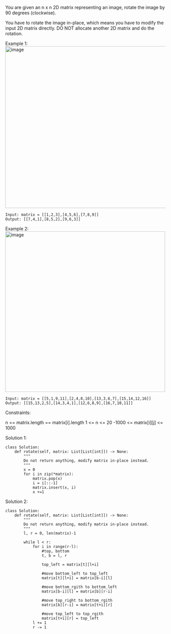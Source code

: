 You are given an n x n 2D matrix representing an image, rotate the image by 90 degrees (clockwise).

You have to rotate the image in-place, which means you have to modify the input 2D matrix directly. DO NOT allocate another 2D matrix and do the rotation.

 

Example 1:
<img width="506" alt="image" src="https://github.com/su27k-2003/LeetCode/assets/20917648/27d88dc0-ceae-41eb-a556-7336f703fbdd">
```
Input: matrix = [[1,2,3],[4,5,6],[7,8,9]]
Output: [[7,4,1],[8,5,2],[9,6,3]]
```

Example 2:
<img width="502" alt="image" src="https://github.com/su27k-2003/LeetCode/assets/20917648/77e67c89-e907-4b05-95a9-72367207779d">
```
Input: matrix = [[5,1,9,11],[2,4,8,10],[13,3,6,7],[15,14,12,16]]
Output: [[15,13,2,5],[14,3,4,1],[12,6,8,9],[16,7,10,11]]
``` 

Constraints:

n == matrix.length == matrix[i].length
1 <= n <= 20
-1000 <= matrix[i][j] <= 1000

Solution 1:
```
class Solution:
    def rotate(self, matrix: List[List[int]]) -> None:
        """
        Do not return anything, modify matrix in-place instead.
        """
        x = 0
        for i in zip(*matrix):
            matrix.pop(x)
            i = i[::-1]
            matrix.insert(x, i)
            x +=1
```

Solution 2:
```
class Solution:
    def rotate(self, matrix: List[List[int]]) -> None:
        """
        Do not return anything, modify matrix in-place instead.
        """
        l, r = 0, len(matrix)-1
        
        while l < r:
            for i in range(r-l):
                #top, bottom
                t, b = l, r
                
                top_left = matrix[t][l+i] 
                
                #move bottom_left to top_left
                matrix[t][l+i] = matrix[b-i][l]
                
                #move bottom_rgith to bottom_left
                matrix[b-i][l] = matrix[b][r-i]
                
                #move top_right to bottom_rgith
                matrix[b][r-i] = matrix[t+i][r]
                
                #move top_left to top_rgith
                matrix[t+i][r] = top_left
            l += 1
            r -= 1
```
